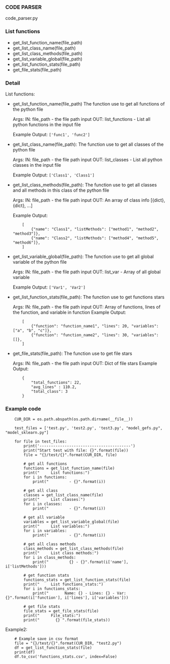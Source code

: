### CODE PARSER
code_parser.py

### List functions

- get_list_function_name(file_path)
- get_list_class_name(file_path)
- get_list_class_methods(file_path)
- get_list_variable_global(file_path)
- get_list_function_stats(file_path)
- get_file_stats(file_path)

### Detail

List functions:
- get_list_function_name(file_path)
    The function use to get all functions of the python file

    Args:
        IN: file_path         - the file path input
        OUT: list_functions   - List all python functions in the input file

    Example Output:
        `['func1', 'func2']`


- get_list_class_name(file_path):
    The function use to get all classes of the python file

    Args:
        IN: file_path         - the file path input
        OUT: list_classes     - List all python classes in the input file

    Example Output:
        `['Class1', 'Class1']`


- get_list_class_methods(file_path):
    The function use to get all classes and all methods in this class of the python file

    Args:
        IN: file_path         - the file path input
        OUT: An array of class info [{dict}, {dict}, ...]
    
    Example Output:
    ```
        [
            {"name": "Class1", "listMethods": ["method1", "method2", "method3"]},
            {"name": "Class2", "listMethods": ["method4", "method5", "method6"]},
        ]
    ```


- get_list_variable_global(file_path):
    The function use to get all global variable of the python file

    Args:
        IN: file_path         - the file path input
        OUT: list_var         - Array of all global variable

    Example Output:
        `['Var1', 'Var2']`


- get_list_function_stats(file_path):
    The function use to get functions stars

    Args:
        IN: file_path         - the file path input
        OUT: Array of functions, lines of the function, and variable in function
    Example Output:
    ```
        [
            {"function": "function_name1", "lines": 20, "variables": ["a", "b", "c"]},
            {"function": "function_name2", "lines": 30, "variables": []},
        ]
    ```


- get_file_stats(file_path):
    The function use to get file stars

    Args:
        IN: file_path         - the file path input
        OUT: Dict of file stars
    Example Output:
    ```
        {
            "total_functions": 22,
            "avg_lines" : 110.2,
            "total_class": 3
        }
    ```

### Example code

```
    CUR_DIR = os.path.abspath(os.path.dirname(__file__))

    test_files = ['test.py', 'test2.py', 'test3.py', "model_gefs.py", "model_sklearn.py"]

    for file in test_files:
        print('----------------------------------------')
        print("Start test with file: {}".format(file))
        file = "{}/test/{}".format(CUR_DIR, file)

        # get all functions
        functions = get_list_function_name(file)
        print("     List functions:")
        for i in functions:
            print("         - {}".format(i))
            
        # get all class
        classes = get_list_class_name(file)
        print("     List classes:")
        for i in classes:
            print("         - {}".format(i))
    
        # get all variable
        variables = get_list_variable_global(file)
        print("     List variables:")
        for i in variables:
            print("         - {}".format(i))

        # get all class methods
        class_methods = get_list_class_methods(file)
        print("     List class methods:")
        for i in class_methods:
            print("         {} - {}".format(i['name'], i['listMethods']))

        # get function stats
        functions_stats = get_list_function_stats(file)
        print("     List functions_stats:")
        for i in functions_stats:
            print("       Name: {} - Lines: {} - Var: {}".format(i['function'], i['lines'], i['variables']))

        # get file stats
        file_stats = get_file_stats(file)
        print("     File_stats:")
        print("       {} ".format(file_stats))
```

Example2:
```
    # Example save in csv format
    file = "{}/test/{}".format(CUR_DIR, "test2.py")
    df = get_list_function_stats(file)
    print(df)
    df.to_csv('functions_stats.csv', index=False)

```